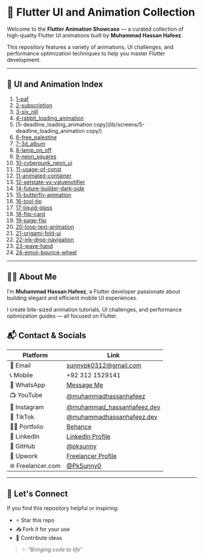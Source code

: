 # 🚀 Flutter UI and Animation Collection

Welcome to the **Flutter Animation Showcase** — a curated collection of high-quality Flutter UI animations built by **Muhammad Hassan Hafeez**.

This repository features a variety of animations, UI challenges, and performance optimization techniques to help you master Flutter development.

---

## 📁 UI and Animation Index

1. [1-paf](lib/screens/1-paf/)
2. [2-subscription](lib/screens/2-subscription/)
3. [3-six_nill](lib/screens/3-six_nill/)
4. [4-rabbit_loading_animation](lib/screens/4-rabbit_loading_animation/)
5. [5-deadline_loading_animation copy](lib/screens/5-deadline_loading_animation copy/)
6. [6-free_palestine](lib/screens/6-free_palestine/)
7. [7-3d_album](lib/screens/7-3d_album/)
8. [8-lamp_on_off](lib/screens/8-lamp_on_off/)
9. [9-neon_squares](lib/screens/9-neon_squares/)
10. [10-cyberpunk_neon_ui](lib/screens/10-cyberpunk_neon_ui/)
11. [11-usage-of-const](lib/screens/11-usage-of-const/)
12. [11-animated-container](lib/screens/11-animated-container/)
13. [12-setstate-vs-valuenotifier](lib/screens/12-setstate-vs-valuenotifier/)
14. [14-future-builder-dark-side](lib/screens/14-future-builder-dark-side/)
15. [15-butterfly-animation](lib/screens/15-butterfly-animation/)
16. [16-tool-tip](lib/screens/16-tool-tip/)
17. [17-liquid-glass](lib/screens/17-liquid-glass/)
18. [18-flip-card](lib/screens/18-flip-card/)
19. [19-page-flip](lib/screens/19-page-flip/)
20. [20-loop-text-animation](lib/screens/20-loop-text-animation/)
21. [21-origami-fold-ui](lib/screens/21-origami-fold-ui/)
22. [22-ink-drop-navigation](lib/screens/22-ink-drop-navigation/)
23. [23-wave-hand](lib/screens/23-wave-hand/)
24. [24-emoji-bounce-wheel](lib/screens/24-emoji-bounce-wheel/)

---

## 👨‍💻 About Me

I’m **Muhammad Hassan Hafeez**, a Flutter developer passionate about building elegant and efficient mobile UI experiences.

I create bite-sized animation tutorials, UI challenges, and performance optimization guides — all focused on Flutter.


## 📬 Contact & Socials

| Platform | Link |
|----------|------|
| 📧 Email | sunnypk0312@gmail.com |
| 📞 Mobile | +92 312 1529141 |
| 💬 WhatsApp | [Message Me](https://wa.me/+923121529141) |
| 📺 YouTube | [@muhammadhassanhafeez](https://youtube.com/@muhammadhassanhafeez?si=PqclYNV0IegFOJbW) |
| 📸 Instagram | [@muhammad_hassanhafeez.dev](https://www.instagram.com/muhammad_hassanhafeez.dev/) |
| 🎵 TikTok | [@muhammadhassanhafeez.dev](https://www.tiktok.com/@muhammadhassanhafeez.dev)
| 🧑‍🎨 Portfolio | [Behance](https://www.behance.net/muhammadhassanhafeez) |
| 💼 LinkedIn | [LinkedIn Profile](https://www.linkedin.com/in/muhammad-hassan-hafeez/) |
| 🐙 GitHub | [@pksunny](https://github.com/pksunny) |
| 💼 Upwork | [Freelancer Profile](https://www.upwork.com/freelancers/~0102bc13bd382f7504?mp_source=share) |
| 🌐 Freelancer.com | [@PkSunny0](https://www.freelancer.com/u/PkSunny0) |

---

## 🤝 Let's Connect

If you find this repository helpful or inspiring:

- ⭐ Star this repo
- 📥 Fork it for your use
- 🧠 Contribute ideas

> ✨ *“Bringing code to life”*

